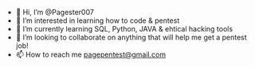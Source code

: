 - 👋 Hi, I’m @Pagester007
- 👀 I’m interested in learning how to code & pentest
- 🌱 I’m currently learning SQL, Python, JAVA & ehtical hacking tools
- 💞️ I’m looking to collaborate on anything that will help me get a pentest job!
- 📫 How to reach me pagepentest@gmail.com

<!---
Pagester007/Pagester007 is a ✨ special ✨ repository because its `README.md` (this file) appears on your GitHub profile.
You can click the Preview link to take a look at your changes.
--->
